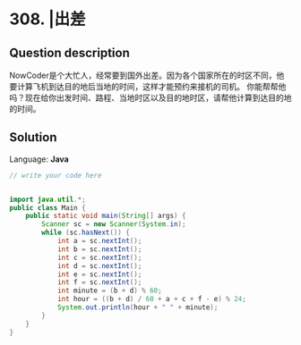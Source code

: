 # 308. |出差

## Question description


NowCoder是个大忙人，经常要到国外出差。因为各个国家所在的时区不同，他要计算飞机到达目的地后当地的时间，这样才能预约来接机的司机。 你能帮帮他吗？现在给你出发时间、路程、当地时区以及目的地时区，请帮他计算到达目的地的时间。


## Solution

Language: **Java**

```Java
// write your code here


import java.util.*;
public class Main {
    public static void main(String[] args) {
        Scanner sc = new Scanner(System.in);
        while (sc.hasNext()) {
            int a = sc.nextInt();
            int b = sc.nextInt();
            int c = sc.nextInt();
            int d = sc.nextInt();
            int e = sc.nextInt();
            int f = sc.nextInt();
            int minute = (b + d) % 60;
            int hour = ((b + d) / 60 + a + c + f - e) % 24;
            System.out.println(hour + " " + minute);
        }
    }
}
```


